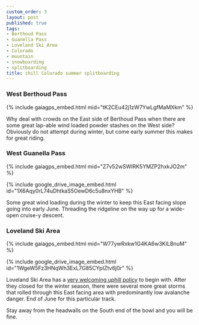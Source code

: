 ```yaml
---
custom_order: 3
layout: post
published: true
tags:
- Berthoud Pass
- Guanella Pass
- Loveland Ski Area
- Colorado
- mountain
- snowboarding
- splitboarding
title: chill Colorado summer splitboarding
---
```

### West Berthoud Pass
{% include gaiagps_embed.html mid="tK2CEu42j1zW7YwLgfMaMXkm" %}

Why deal with crowds on the East side of Berthoud Pass when there are some great lap-able
wind loaded powder stashes on the West side? Obviously do not attempt during winter,
but come early summer this makes for great riding.

### West Guanella Pass
{% include gaiagps_embed.html mid="Z7v52wSWIRK5YMZP2hxkJO2m" %}

{% include google_drive_image_embed.html id="1X6Aqy0rL74uDhtkaS5OewD6c5u8nxYHB" %}

Some great wind loading during the winter to keep this East facing slope going into early June.
Threading the ridgeline on the way up for a wide-open cruise-y descent.

### Loveland Ski Area
{% include gaiagps_embed.html mid="W77ywRxkw1G4KA6w3KILBnuM" %}

{% include google_drive_image_embed.html id="1WgeW5Fz3HNqWh3ExL7G85CYpIZtv6j0r" %}

Loveland Ski Area has a [very welcoming uphill policy](https://skiloveland.com/the-mountain/uphill-access/)
to begin with. After they closed for the winter season, there were several more great storms that rolled
through this East facing area with predominantly low avalanche danger.
End of June for this particular track.

Stay away from the headwalls on the South end of the bowl and you will be fine.

